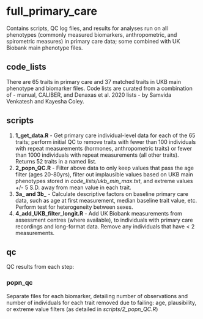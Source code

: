 # full_primary_care

Contains scripts, QC log files, and results for analyses run on all phenotypes (commonly measured biomarkers, anthropometric, and spirometric measures) in primary care data; some combined with UK Biobank main phenotype files.  

## code_lists
There are 65 traits in primary care and 37 matched traits in UKB main phenotype and biomarker files. Code lists are curated from a combination of - manual, CALIBER, and Denaxas et al. 2020 lists - by Samvida Venkatesh and Kayesha Coley.

## scripts
1. **1_get_data.R** - Get primary care individual-level data for each of the 65 traits; perform initial QC to remove traits with fewer than 100 individuals with repeat measurements (hormones, anthropometric traits) or fewer than 1000 individuals with repeat measurements (all other traits). Returns 52 traits in a named list. 
2. **2_popn_QC.R** - Filter above data to only keep values that pass the age filter (ages 20-80yrs), filter out implausible values based on UKB main phenotypes stored in *code_lists/ukb_min_max.txt*, and extreme values +/- 5 S.D. away from mean value in each trait.
3. **3a_ and 3b_** - Calculate descriptive factors on baseline primary care data, such as age at first measurement, median baseline trait value, etc. Perform test for heterogeneity between sexes. 
4. **4_add_UKB_filter_longit.R** - Add UK Biobank measurements from assessment centres (where available), to individuals with primary care recordings and long-format data. Remove any individuals that have < 2 measurements.

## qc
QC results from each step:

### popn_qc 
Separate files for each biomarker, detailing number of observations and number of individuals for each trait removed due to failing: age, plausibility, or extreme value filters (as detailed in *scripts/2_popn_QC.R*) 

